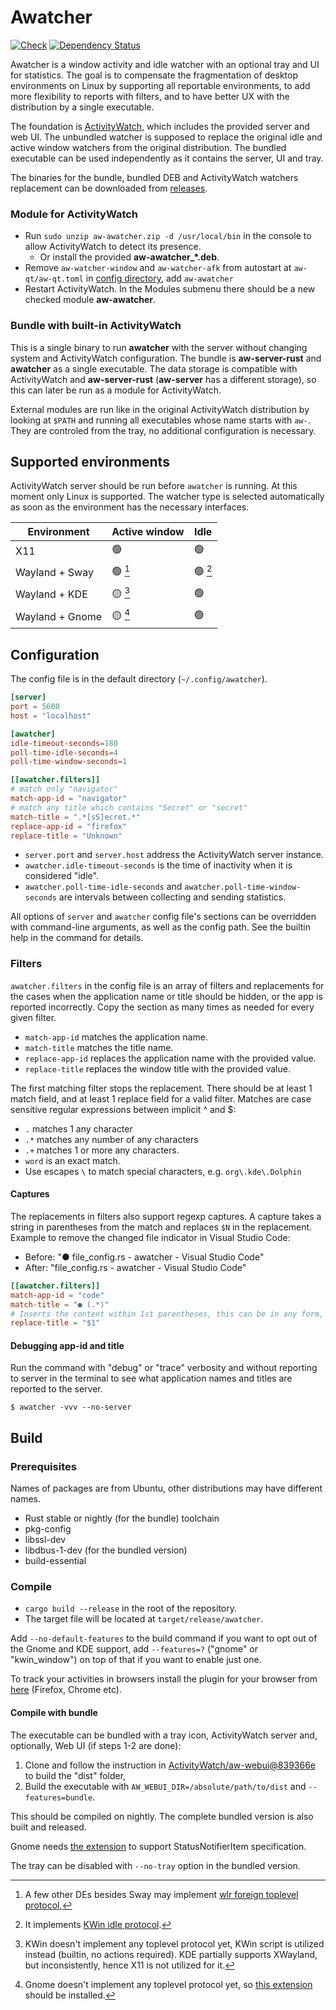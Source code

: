 # Awatcher
[![Check](https://github.com/2e3s/awatcher/actions/workflows/verify.yml/badge.svg)](https://github.com/2e3s/awatcher/actions/workflows/verify.yml)
[![Dependency Status](https://deps.rs/repo/github/2e3s/awatcher/status.svg)](https://deps.rs/repo/github/2e3s/awatcher)

Awatcher is a window activity and idle watcher with an optional tray and UI for statistics.
The goal is to compensate the fragmentation of desktop environments on Linux by supporting all reportable environments, 
to add more flexibility to reports with filters, and to have better UX with the distribution by a single executable.

The foundation is [ActivityWatch](https://github.com/ActivityWatch), which includes the provided server and web UI.
The unbundled watcher is supposed to replace the original idle and active window watchers from the original distribution.
The bundled executable can be used independently as it contains the server, UI and tray.

The binaries for the bundle, bundled DEB and ActivityWatch watchers replacement can be downloaded from
[releases](https://github.com/2e3s/awatcher/releases).

### Module for ActivityWatch

- Run `sudo unzip aw-awatcher.zip -d /usr/local/bin` in the console to allow ActivityWatch to detect its presence.
  - Or install the provided **aw-awatcher_\*.deb**.
- Remove `aw-watcher-window` and `aw-watcher-afk` from autostart at `aw-qt/aw-qt.toml` in [config directory](https://docs.activitywatch.net/en/latest/directories.html#config),
  add `aw-awatcher`
- Restart ActivityWatch. In the Modules submenu there should be a new checked module **aw-awatcher**.

### Bundle with built-in ActivityWatch

This is a single binary to run **awatcher** with the server without changing system and ActivityWatch configuration.
The bundle is **aw-server-rust** and **awatcher** as a single executable.
The data storage is compatible with ActivityWatch and **aw-server-rust** (**aw-server** has a different storage), so this can later be run as a module for ActivityWatch.

External modules are run like in the original ActivityWatch distribution
by looking at `$PATH` and running all executables whose name starts with `aw-`.
They are controled from the tray, no additional configuration is necessary.

## Supported environments

ActivityWatch server should be run before `awatcher` is running.
At this moment only Linux is supported. The watcher type is selected automatically
as soon as the environment has the necessary interfaces.

| Environment     | Active window        | Idle                |
| --------------- | -------------------- | ------------------- |
| X11             | :green_circle:       | :green_circle:      |
| Wayland + Sway  | :green_circle: [^1]  | :green_circle: [^2] |
| Wayland + KDE   | :yellow_circle: [^3] | :green_circle:      |
| Wayland + Gnome | :yellow_circle: [^4] | :green_circle:      |

[^1]: A few other DEs besides Sway may implement [wlr foreign toplevel protocol](https://wayland.app/protocols/wlr-foreign-toplevel-management-unstable-v1),
[^2]: It implements [KWin idle protocol](https://wayland.app/protocols/kde-idle).
[^3]: KWin doesn't implement any toplevel protocol yet, KWin script is utilized instead (builtin, no actions required).
      KDE partially supports XWayland, but inconsistently, hence X11 is not utilized for it.
[^4]: Gnome doesn't implement any toplevel protocol yet, so [this extension](https://extensions.gnome.org/extension/5592/focused-window-d-bus/) should be installed.

## Configuration

The config file is in the default directory (`~/.config/awatcher`).
```toml
[server]
port = 5600
host = "localhost"

[awatcher]
idle-timeout-seconds=180
poll-time-idle-seconds=4
poll-time-window-seconds=1

[[awatcher.filters]]
# match only "navigator"
match-app-id = "navigator"
# match any title which contains "Secret" or "secret" 
match-title = ".*[sS]ecret.*"
replace-app-id = "firefox"
replace-title = "Unknown"
```

- `server.port` and `server.host` address the ActivityWatch server instance.
- `awatcher.idle-timeout-seconds` is the time of inactivity when it is considered "idle".
- `awatcher.poll-time-idle-seconds` and `awatcher.poll-time-window-seconds` are 
  intervals between collecting and sending statistics.

All options of `server` and `awatcher` config file's sections can be overridden with command-line arguments, as well as the config path. See the builtin help in the command for details.

### Filters

`awatcher.filters` in the config file is an array of filters and replacements 
for the cases when the application name or title should be hidden, or the app is reported incorrectly.
Copy the section as many times as needed for every given filter.
  - `match-app-id` matches the application name.
  - `match-title` matches the title name.
  - `replace-app-id` replaces the application name with the provided value.
  - `replace-title` replaces the window title with the provided value.

The first matching filter stops the replacement.
There should be at least 1 match field, and at least 1 replace field for a valid filter.
Matches are case sensitive regular expressions between implicit ^ and $:
- `.` matches 1 any character
- `.*` matches any number of any characters
- `.+` matches 1 or more any characters.
- `word` is an exact match.
- Use escapes `\` to match special characters, e.g. `org\.kde\.Dolphin`

#### Captures

The replacements in filters also support regexp captures.
A capture takes a string in parentheses from the match and replaces `$N` in the replacement.
Example to remove the changed file indicator in Visual Studio Code:
- Before: "● file_config.rs - awatcher - Visual Studio Code"
- After: "file_config.rs - awatcher - Visual Studio Code"
```toml
[[awatcher.filters]]
match-app-id = "code"
match-title = "● (.*)"
# Inserts the content within 1st parentheses, this can be in any form, e.g. "App $1 - $2/$3"
replace-title = "$1"
```

#### Debugging app-id and title

Run the command with "debug" or "trace" verbosity and without reporting to server in the terminal
to see what application names and titles are reported to the server.
```
$ awatcher -vvv --no-server
```

## Build

### Prerequisites

Names of packages are from Ubuntu, other distributions may have different names.

- Rust stable or nightly (for the bundle) toolchain
- pkg-config
- libssl-dev
- libdbus-1-dev (for the bundled version)
- build-essential

### Compile

- `cargo build --release` in the root of the repository.
- The target file will be located at `target/release/awatcher`.

Add `--no-default-features` to the build command if you want to opt out of the Gnome and KDE support,
add `--features=?` ("gnome" or "kwin_window") on top of that if you want to enable just one.

To track your activities in browsers install the plugin for your browser from 
[here](https://github.com/ActivityWatch/aw-watcher-web) (Firefox, Chrome etc).

#### Compile with bundle

The executable can be bundled with a tray icon, ActivityWatch server and, optionally, Web UI (if steps 1-2 are done):

1. Clone and follow the instruction in [ActivityWatch/aw-webui@839366e](https://github.com/ActivityWatch/aw-webui/commit/839366e66f859faadd7f9128de3bea14b25ce4ae)
to build the "dist" folder, 
1. Build the executable with `AW_WEBUI_DIR=/absolute/path/to/dist` and `--features=bundle`.

This should be compiled on nightly. The complete bundled version is also built and released.

Gnome needs [the extension](https://extensions.gnome.org/extension/615/appindicator-support/) to support StatusNotifierItem specification.

The tray can be disabled with `--no-tray` option in the bundled version.
